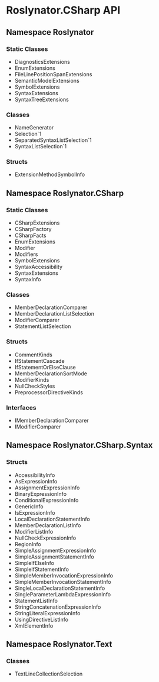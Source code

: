 # Roslynator\.CSharp API

## Namespace Roslynator

### Static Classes

* DiagnosticsExtensions
* EnumExtensions
* FileLinePositionSpanExtensions
* SemanticModelExtensions
* SymbolExtensions
* SyntaxExtensions
* SyntaxTreeExtensions

### Classes

* NameGenerator
* Selection\`1
* SeparatedSyntaxListSelection\`1
* SyntaxListSelection\`1

### Structs

* ExtensionMethodSymbolInfo

## Namespace Roslynator\.CSharp

### Static Classes

* CSharpExtensions
* CSharpFactory
* CSharpFacts
* EnumExtensions
* Modifier
* Modifiers
* SymbolExtensions
* SyntaxAccessibility
* SyntaxExtensions
* SyntaxInfo

### Classes

* MemberDeclarationComparer
* MemberDeclarationListSelection
* ModifierComparer
* StatementListSelection

### Structs

* CommentKinds
* IfStatementCascade
* IfStatementOrElseClause
* MemberDeclarationSortMode
* ModifierKinds
* NullCheckStyles
* PreprocessorDirectiveKinds

### Interfaces

* IMemberDeclarationComparer
* IModifierComparer

## Namespace Roslynator\.CSharp\.Syntax

### Structs

* AccessibilityInfo
* AsExpressionInfo
* AssignmentExpressionInfo
* BinaryExpressionInfo
* ConditionalExpressionInfo
* GenericInfo
* IsExpressionInfo
* LocalDeclarationStatementInfo
* MemberDeclarationListInfo
* ModifierListInfo
* NullCheckExpressionInfo
* RegionInfo
* SimpleAssignmentExpressionInfo
* SimpleAssignmentStatementInfo
* SimpleIfElseInfo
* SimpleIfStatementInfo
* SimpleMemberInvocationExpressionInfo
* SimpleMemberInvocationStatementInfo
* SingleLocalDeclarationStatementInfo
* SingleParameterLambdaExpressionInfo
* StatementListInfo
* StringConcatenationExpressionInfo
* StringLiteralExpressionInfo
* UsingDirectiveListInfo
* XmlElementInfo

## Namespace Roslynator\.Text

### Classes

* TextLineCollectionSelection
